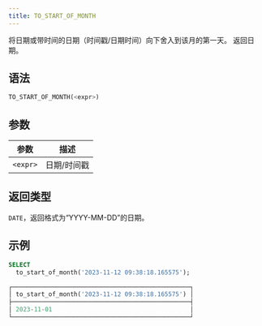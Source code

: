 ```yaml
---
title: TO_START_OF_MONTH
---
```


将日期或带时间的日期（时间戳/日期时间）向下舍入到该月的第一天。
返回日期。

## 语法

```sql
TO_START_OF_MONTH(<expr>)
```

## 参数

| 参数       | 描述           |
|-----------|----------------|
| `<expr>`  | 日期/时间戳    |

## 返回类型

`DATE`，返回格式为“YYYY-MM-DD”的日期。

## 示例

```sql
SELECT
  to_start_of_month('2023-11-12 09:38:18.165575');

┌─────────────────────────────────────────────────┐
│ to_start_of_month('2023-11-12 09:38:18.165575') │
├─────────────────────────────────────────────────┤
│ 2023-11-01                                      │
└─────────────────────────────────────────────────┘
```
